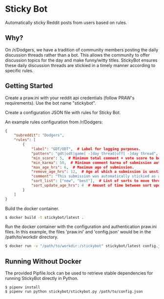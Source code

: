 # Sticky Bot

Automatically sticky Reddit posts from users based on rules.

## Why?

On /r/Dodgers, we have a tradition of community members posting the daily discussion threads rather than a bot. This allows the community to offer discussion topics for the day and make funny/witty titles. StickyBot ensures these daily discussion threads are stickied in a timely manner according to specific rules.

## Getting Started

Create a praw.ini with your reddit api credentials (follow PRAW's requirements). Use the bot name "stickybot".

Create a configuration JSON file with rules for Sticky Bot.

An example rules configuration from /r/Dodgers:
```json
{
    "subreddit": "Dodgers",
    "rules": [
        {
            "label": "GDT/ODT",  # Label for logging purposes.
            "pattern": "gdt|odt|game[ -]day thread|off[ -]day thread",  # RegEx pattern to match against submission titles.
            "min_score": 5,  # Minimum total comment + vote score to be stickied.
            "min_karma": 50,  # Minimum comment karma of submission author.
            "max_age_hrs": 6,  # Maximum age of submission.
            "remove_age_hrs": 12,  # Age at which a submission is unstickied.
            "comment": "This submission was automatically stickied as a Game Day or Off-Day Thread.",  # Comment to post when stickying a submission.
            "sort_list": ["new", "best"],  # List of sorts to move through sequentially.
            "sort_update_age_hrs": 4  # Amount of time between sort updates.
        }
    ]
}
```

Build the docker container.

```bash
$ docker build -t stickybot/latest .
```

Run the docker container with the configuration and authentication praw.ini files. In this example, the files 'praw.ini' and 'config.json' would be in the /path/to/workdir directory.

```bash
$ docker run -v "/path/to/workdir:/stickybot" stickybot/latest config.json
```

## Running Without Docker

The provided Pipfile.lock can be used to retrieve stable dependencies for running StickyBot directly in Python.

```
$ pipenv install
$ pipenv run python stickybot/stickybot.py /path/to/config.json
```
